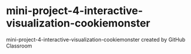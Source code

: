 # mini-project-4-interactive-visualization-cookiemonster
mini-project-4-interactive-visualization-cookiemonster created by GitHub Classroom
